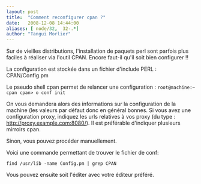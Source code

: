 ```yaml
---
layout: post
title:  "Comment reconfigurer cpan ?"
date:   2008-12-08 14:44:00
aliases: [ node/32,  32-.*]
author: "Tangui Morlier"
---
```

Sur de vieilles distributions, l'installation de paquets perl sont
parfois plus faciles à réaliser via l'outil CPAN. Encore faut-il qu'il
soit bien configurer !!

La configuration est stockée dans un fichier d'include PERL :
CPAN/Config.pm

Le pseudo shell cpan permet de relancer une configuration :
 `root@machine:~ cpan cpan> o conf init `

On vous demandera alors des informations sur la configuration de la
machine (les valeurs par défaut donc en général bonnes. Si vous avez une
configuration proxy, indiquez les urls relatives à vos proxy (du type :
<http://proxy.example.com:8080/>). Il est préférable d'indiquer
plusieurs mirroirs cpan.

Sinon, vous pouvez procéder manuellement.

Voici une commande permettant de trouver le fichier de conf:

`find /usr/lib -name Config.pm | grep CPAN`

Vous pouvez ensuite soit l'éditer avec votre éditeur préféré.

